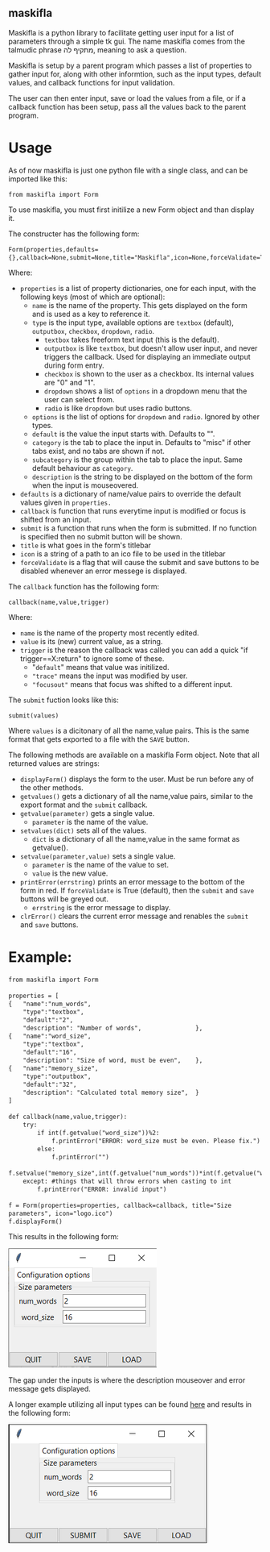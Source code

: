 maskifla 
-

Maskifla is a python library to facilitate getting user input for a list of parameters through a simple tk gui. The name maskifla comes from the talmudic phrase מתקיף לה, meaning to ask a question.

Maskifla is setup by a parent program which passes a list of properties to gather input for, along with other informtion, such as the input types, default values, and callback functions for input validation.

The user can then enter input, save or load the values from a file, or if a callback function has been setup, pass all the values back to the parent program.

# Usage


As of now maskifla is just one python file with a single class, and can be imported like this:

```
from maskifla import Form
```

To use maskifla, you must first initilize a new Form object and than display it.

The constructer has the following form:

```
Form(properties,defaults={},callback=None,submit=None,title="Maskifla",icon=None,forceValidate=True)
```

Where:

- `properties` is a list of property dictionaries, one for each input, with the following keys (most of which are optional):
    - `name` is the name of the property. This gets displayed on the form and is used as a key to reference it. 
    - `type` is the input type, available options are `textbox` (default), `outputbox`, `checkbox`, `dropdown`, `radio`.
        - `textbox` takes freeform text input (this is the default).
        - `outputbox` is like `textbox`, but doesn't allow user input, and never triggers the callback. Used for displaying an immediate output during form entry.
        - `checkbox` is shown to the user as a checkbox. Its internal values are "0" and "1".
        - `dropdown` shows a list of `options` in a dropdown menu that the user can select from.
        - `radio` is like `dropdown` but uses radio buttons.
    - `options` is the list of options for `dropdown` and `radio`. Ignored by other types.
    - `default` is the value the input starts with. Defaults to "".
    - `category` is the tab to place the input in. Defaults to "misc" if other tabs exist, and no tabs are shown if not.
    - `subcategory` is the group within the tab to place the input. Same default behaviour as `category`.
    - `description` is the string to be displayed on the bottom of the form when the input is mouseovered.
- `defaults` is a dictionary of name/value pairs to override the default values given in `properties.`
- `callback` is function that runs everytime input is modified or focus is shifted from an input.
- `submit` is a function that runs when the form is submitted. If no function is specified then no submit button will be shown.
- `title` is what goes in the form's titlebar
- `icon` is a string of a path to an ico file to be used in the titlebar
- `forceValidate` is a flag that will cause the submit and save buttons to be disabled whenever an error messege is displayed.

The `callback` function has the following form:

```
callback(name,value,trigger)
```

Where:
- `name` is the name of the property most recently edited.
- `value` is its (new) current value, as a string.
- `trigger` is the reason the callback was called you can add a quick "if trigger==X:return" to ignore some of these.
    - "`default`" means that value was initilized.
    - `"trace"` means the input was modified by user. 
    - `"focusout"` means that focus was shifted to a different input.

The `submit` fuction looks like this:

```
submit(values)
```

Where `values` is a dicitonary of all the name,value pairs. This is the same format that gets exported to a file with the `SAVE` button.

The following methods are available on a maskifla Form object. Note that all returned values are strings:

- `displayForm()` displays the form to the user. Must be run before any of the other methods.
- `getvalues()` gets a dictionary of all the name,value pairs, similar to the export format and the `submit` callback.
- `getvalue(parameter)` gets a single value.
    - `parameter` is the name of the value.
- `setvalues(dict)` sets all of the values.
    - `dict` is a dictionary of all the name,value in the same format as getvalue().
- `setvalue(parameter,value)` sets a single value.
    - `parameter` is the name of the value to set.
    - `value` is the new value.
- `printError(errstring)` prints an error message to the bottom of the form in red. If `forceValidate` is True (default), then the `submit` and `save` buttons will be greyed out.
    - `errstring` is the error message to display.
- `clrError()` clears the current error message and renables the `submit` and `save` buttons.

# Example:


```
from maskifla import Form

properties = [
{	"name":"num_words",								
	"type":"textbox",								
	"default":"2",									
	"description": "Number of words",				},	
{	"name":"word_size",
	"type":"textbox",
	"default":"16",
	"description": "Size of word, must be even",	},
{	"name":"memory_size",
	"type":"outputbox",
	"default":"32",
	"description": "Calculated total memory size",	}
]

def callback(name,value,trigger):
	try:
		if int(f.getvalue("word_size"))%2:
			f.printError("ERROR: word_size must be even. Please fix.")
		else:
			f.printError("")
		f.setvalue("memory_size",int(f.getvalue("num_words"))*int(f.getvalue("word_size")))
	except: #things that will throw errors when casting to int
		f.printError("ERROR: invalid input")

f = Form(properties=properties, callback=callback, title="Size parameters", icon="logo.ico")
f.displayForm()
```

This results in the following form:

![pic1](./docs/pic1.png)

The gap under the inputs is where the description mouseover and error message gets displayed. 

A longer example utilizing all input types can be found [here](/example/test.py) and results in the following form:

![pic2](./docs/pic2.png)
